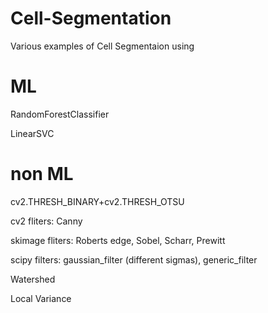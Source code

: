 # Cell-Segmentation

Various examples of Cell Segmentaion using

ML
====
RandomForestClassifier

LinearSVC

non ML
=======
cv2.THRESH_BINARY+cv2.THRESH_OTSU

cv2 fliters: Canny

skimage fliters: Roberts edge, Sobel, Scharr, Prewitt

scipy filters: gaussian_filter (different sigmas), generic_filter

Watershed

Local Variance

